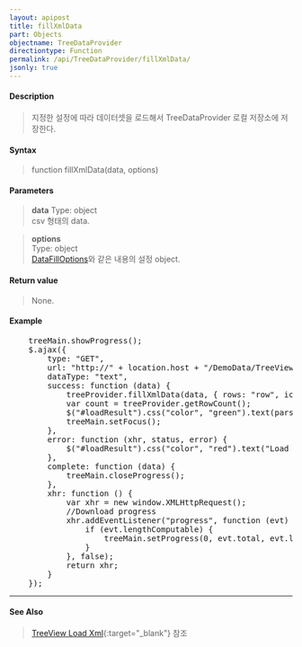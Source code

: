 ```yaml
---
layout: apipost
title: fillXmlData
part: Objects
objectname: TreeDataProvider
directiontype: Function
permalink: /api/TreeDataProvider/fillXmlData/
jsonly: true
---
```



#### Description

> 지정한 설정에 따라 데이터셋을 로드해서 TreeDataProvider 로컬 저장소에 저장한다. 

#### Syntax

> function fillXmlData(data, options)

#### Parameters

> **data**
> Type: object  
> csv 형태의 data.  

> **options**  
> Type: object    
> [DataFillOptions](/api/types/DataFillOptions/)와 같은 내용의 설정 object.    

#### Return value

> None.   

#### Example

<pre class="prettyprint">
    treeMain.showProgress();
    $.ajax({
        type: "GET",
        url: "http://" + location.host + "/DemoData/TreeViewXmlData.xml?__time__=" + new Date().getTime(),
        dataType: "text",
        success: function (data) {
            treeProvider.fillXmlData(data, { rows: "row", icon: "icon" });
            var count = treeProvider.getRowCount();
            $("#loadResult").css("color", "green").text(parseInt(count).toLocaleString() + " rows loaded.").show();
            treeMain.setFocus();
        },
        error: function (xhr, status, error) {
            $("#loadResult").css("color", "red").text("Load failed: " + message).show();
        },
        complete: function (data) {
            treeMain.closeProgress();
        },
        xhr: function () {
            var xhr = new window.XMLHttpRequest();
            //Download progress
            xhr.addEventListener("progress", function (evt) {
                if (evt.lengthComputable) {
                    treeMain.setProgress(0, evt.total, evt.loaded);
                }
            }, false);
            return xhr;
        }
    });
</pre>

---
#### See Also

> [TreeView Load Xml](http://demo.realgrid.net/Demo/TreeLoadXmlData){:target="_blank"} 참조    